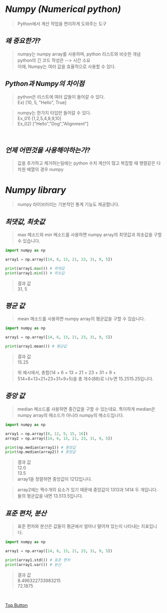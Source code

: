 *Numpy (Numerical python)*
=====  
> Python에서 계산 작업을 편리하게 도와주는 도구  
  
  
*왜 중요한가?*
-----  
> numpy는 numpy array를 사용하며, python 리스트와 비슷한 개념  
> python의 긴 코드 작성은 --> 시간 소요  
> 이때, Numpy는 여러 값을 효율적으로 사용할 수 있다.  
  
  
*Python과 Numpy의 차이점*
-----  
> python은 리스트에 여러 값들이 들어갈 수 있다.  
> Ex) [10, 5, "Hello", True]  
  
> numpy는 한가지 타입만 들어갈 수 있다.  
> Ex_01) [1,2,5,4,8,9,10]  
> Ex_02) ["Hello","Dog","Alignment"]  
<br>
  

*언제 어떤것을 사용해야하는가?*
-----  
> 값을 추가하고 제거하는일에는 python 
> 수치 계산이 많고 복잡할 때 행렬같은 다차원 배열의 경우 numpy  
  
  
*Numpy library*
=====  
> numpy 라이브러리는 기본적인 통계 기능도 제공합니다.  


*최댓값, 최솟값*
-----  
> max 메소드와 min 메소드를 사용하면 numpy array의 최댓값과 최솟값을 구할 수 있습니다.  
```python
import numpy as np

array1 = np.array([14, 6, 13, 21, 23, 31, 9, 5])

print(array1.max()) # 최댓값
print(array1.min()) # 최솟값
```  
> 결과 값  
> 31, 5  
  

*평균 값*
-----  
> mean 메소드를 사용하면 numpy array의 평균값을 구할 수 있습니다.  
```python
import numpy as np

array1 = np.array([14, 6, 13, 21, 23, 31, 9, 5])

print(array1.mean()) # 평균값
```  
> 결과 값  
> 15.25  

> 위 예시에서, 총합(14 + 6 + 13 + 21 + 23 + 31 + 9 + 514+6+13+21+23+31+9+5)을 총 개수(88)로 나누면 15.2515.25입니다.  
  

*중앙 값*
-----  
> median 메소드를 사용하면 중간값을 구할 수 있는데요. 특이하게 median은 numpy array의 메소드가 아니라 numpy의 메소드입니다.  
```python
import numpy as np

array1 = np.array([8, 12, 9, 15, 16])
array2 = np.array([14, 6, 13, 21, 23, 31, 9, 5])

print(np.median(array1)) # 중앙값
print(np.median(array2)) # 중앙값
```  
> 결과 값  
> 12.0  
> 13.5  
> array1을 정렬하면 중앙값이 1212입니다.

> array2에는 짝수개의 요소가 있기 때문에 중앙값이 1313과 1414 두 개입니다. 둘의 평균값을 내면 13.513.5입니다.  
  

*표준 편차, 분산*
-----  
> 표준 편차와 분산은 값들이 평균에서 얼마나 떨어져 있는지 나타내는 지표입니다.  
```python
import numpy as np

array1 = np.array([14, 6, 13, 21, 23, 31, 9, 5])

print(array1.std()) # 표준 편차
print(array1.var()) # 분산
```  
> 결과 값  
> 8.496322733983215  
> 72.1875  
<br>

  
[Top Button](#)
